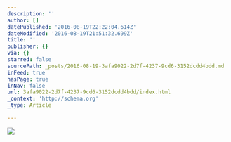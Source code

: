 ```yaml
---
description: ''
author: []
datePublished: '2016-08-19T22:22:04.614Z'
dateModified: '2016-08-19T21:51:32.699Z'
title: ''
publisher: {}
via: {}
starred: false
sourcePath: _posts/2016-08-19-3afa9022-2d7f-4237-9cd6-3152dcdd4bdd.md
inFeed: true
hasPage: true
inNav: false
url: 3afa9022-2d7f-4237-9cd6-3152dcdd4bdd/index.html
_context: 'http://schema.org'
_type: Article

---
```

![](https://the-grid-user-content.s3-us-west-2.amazonaws.com/4a780561-fd4e-4ee9-b753-46dbfc78719d.jpg)